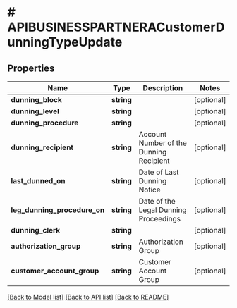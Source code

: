 # # APIBUSINESSPARTNERACustomerDunningTypeUpdate

## Properties

Name | Type | Description | Notes
------------ | ------------- | ------------- | -------------
**dunning_block** | **string** |  | [optional]
**dunning_level** | **string** |  | [optional]
**dunning_procedure** | **string** |  | [optional]
**dunning_recipient** | **string** | Account Number of the Dunning Recipient | [optional]
**last_dunned_on** | **string** | Date of Last Dunning Notice | [optional]
**leg_dunning_procedure_on** | **string** | Date of the Legal Dunning Proceedings | [optional]
**dunning_clerk** | **string** |  | [optional]
**authorization_group** | **string** | Authorization Group | [optional]
**customer_account_group** | **string** | Customer Account Group | [optional]

[[Back to Model list]](../../README.md#models) [[Back to API list]](../../README.md#endpoints) [[Back to README]](../../README.md)
